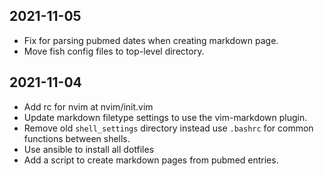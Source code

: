 ## 2021-11-05

* Fix for parsing pubmed dates when creating markdown page. 
* Move fish config files to top-level directory.

## 2021-11-04

* Add rc for nvim at nvim/init.vim 
* Update markdown filetype settings to use the vim-markdown plugin.
* Remove old `shell_settings` directory instead use `.bashrc` for common functions 
  between shells.
* Use ansible to install all dotfiles
* Add a script to create markdown pages from pubmed entries.
